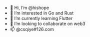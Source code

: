 - 👋 Hi, I’m @hishope
- 👀 I’m interested in Go and Rust
- 🌱 I’m currently learning Flutter
- 💞️ I’m looking to collaborate on web3
- 📫 @csqiye#126.com

<!---
hishope/hishope is a ✨ special ✨ repository because its `README.md` (this file) appears on your GitHub profile.
You can click the Preview link to take a look at your changes.
--->

